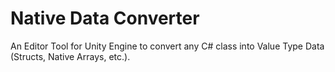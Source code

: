 # Native Data Converter 

An Editor Tool for Unity Engine to convert any C# class into Value Type Data (Structs, Native Arrays, etc.). 
